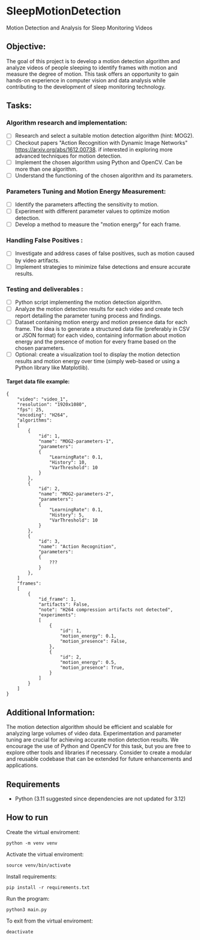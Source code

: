 # SleepMotionDetection
Motion Detection and Analysis for Sleep Monitoring Videos

## Objective:
The goal of this project is to develop a motion detection algorithm and analyze videos of people sleeping to identify frames with motion and measure the degree of motion.
This task offers an opportunity to gain hands-on experience in computer vision and data analysis while contributing to the development of sleep monitoring technology.

## Tasks:
### Algorithm research and implementation:
- [ ] Research and select a suitable motion detection algorithm (hint: MOG2).
- [ ] Checkout papers "Action Recognition with Dynamic Image Networks" https://arxiv.org/abs/1612.00738. if interested in exploring more advanced techniques for motion detection.
- [ ] Implement the chosen algorithm using Python and OpenCV. Can be more than one algorithm.
- [ ] Understand the functioning of the chosen algorithm and its parameters.
### Parameters Tuning and Motion Energy Measurement:
- [ ] Identify the parameters affecting the sensitivity to motion.
- [ ] Experiment with different parameter values to optimize motion detection.
- [ ] Develop a method to measure the "motion energy" for each frame.
### Handling False Positives :
- [ ] Investigate and address cases of false positives, such as motion caused by video artifacts.
- [ ] Implement strategies to minimize false detections and ensure accurate results.
### Testing and deliverables :
- [ ] Python script implementing the motion detection algorithm.
- [ ] Analyze the motion detection results for each video and create tech report detailing the parameter tuning process and findings.
- [ ] Dataset containing motion energy and motion presence data for each frame. The idea is to generate a structured data file (preferably in CSV or JSON format) for each video, containing information about motion energy and the presence of motion for every frame based on the chosen parameters.
- [ ] Optional: create a visualization tool to display the motion detection results and motion energy over time (simply web-based or using a Python library like Matplotlib).

#### Target data file example:
```
{
    "video": "video_1",
    "resolution": "1920x1080",
    "fps": 25,
    "encoding": "H264",
    "algorithms":
    [
        {
            "id": 1,
            "name": "MOG2-parameters-1",
            "parameters":
            {
                "LearningRate": 0.1,
                "History": 10,
                "VarThreshold": 10
            }
        },
        {
            "id": 2,
            "name": "MOG2-parameters-2",
            "parameters":
            {
                "LearningRate": 0.1,
                "History": 5,
                "VarThreshold": 10
            }
        },
        {
            "id": 3,
            "name": "Action Recognition",
            "parameters":
            {
                ???
            }
        },
    ]
    "frames":
    [
        {
            "id_frame": 1,
            "artifacts": False,
            "note": "H264 compression artifacts not detected",
            "experiments":
            [
                {
                    "id": 1,
                    "motion_energy": 0.1,
                    "motion_presence": False,
                },
                {
                    "id": 2,
                    "motion_energy": 0.5,
                    "motion_presence": True,
                }
            ]
        }
    ]
}
```

## Additional Information:
The motion detection algorithm should be efficient and scalable for analyzing large volumes of video data.
Experimentation and parameter tuning are crucial for achieving accurate motion detection results.
We encourage the use of Python and OpenCV for this task, but you are free to explore other tools and libraries if necessary.
Consider to create a modular and reusable codebase that can be extended for future enhancements and applications.

## Requirements
- Python (3.11 suggested since dependencies are not updated for 3.12)

## How to run
Create the virtual enviroment:
```
python -m venv venv
```
Activate the virtual enviroment:
```
source venv/bin/activate
```
Install requirements:
```
pip install -r requirements.txt
```
Run the program:
```
python3 main.py
```
To exit from the virtual enviroment:
```
deactivate
```
